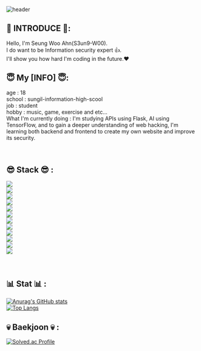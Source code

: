 ![header](https://capsule-render.vercel.app/api?type=waving&height=300&text=I%20wanna%20be%20with%20you%20🧡) <br/>


## 🤪 INTRODUCE 🤪:<br/>
  Hello, I'm Seung Woo Ahn(S3un9-W00).<br/>I do want to be Information security expert 👍.<br/>I'll show you how hard I'm coding in the future.❤️
  <br/>

## 😇 My [INFO] 😇:<br/>
  age : 18<br/>
  school : sungil-information-high-scool<br/>
  job : student<br/>
  hobby : music, game, exercise and etc...<br/>
  What I'm currently doing : I'm studying APIs using Flask, AI using TensorFlow, and to gain a deeper understanding of web hacking, I'm learning both backend and frontend to create my own website and improve its security.<br/>
<br/>
<br/>
## 😎 Stack 😎 :<br/>
  <img src="https://img.shields.io/badge/Python-3776AB?style=flat-square&logo=Python&logoColor=white"/><br/>
  <img src="https://img.shields.io/badge/Lua-2C2D72?style=flat-square&logo=Lua&logoColor=white"/><br/>
  <img src="https://img.shields.io/badge/HTML5-E34F26?style=flat-square&logo=HTML5&logoColor=white"/><br/>
  <img src="https://img.shields.io/badge/CSS3-1572B6?style=flat-square&logo=CSS3&logoColor=white"/><br/>
  <img src ="https://img.shields.io/badge/Java-ED8B00?style=for-the-badge&logo=openjdk&logoColor=white"/><br/>
  <img src="https://img.shields.io/badge/Flask-000000?style=for-the-badge&logo=Flask&logoColor=white"/><br/>
  <img src="https://img.shields.io/badge/MariaDB-003545?style=for-the-badge&logo=mariadb&logoColor=white"/><br/>
  <img src="https://img.shields.io/badge/-SQL-000?&logo=MySQL&logoColor=4479A1"/><br/>
  <img src="https://img.shields.io/badge/PHP-777BB4?logo=php&logoColor=white"/><br/>
  <img src="https://img.shields.io/badge/-Oracle_PL%2FSQL-F80000?style=flat&logo=oracle&logoColor=white"/><br/>
  <img src="https://shields.io/badge/JavaScript-F7DF1E?logo=JavaScript&logoColor=000&style=flat-square"/><br/>
  <img src="https://img.shields.io/badge/-C/C++-lightpink?style=for-the-badge&logo=c&logoColor=black"/><br/>
  <br/>
  <br/>
## 📊 Stat 📊 :<br/>
  [![Anurag's GitHub stats](https://github-readme-stats.vercel.app/api?username=S3un9-W00)](https://github.com/anuraghazra/github-readme-stats)
  <br/>
  [![Top Langs](https://github-readme-stats.vercel.app/api/top-langs/?username=S3un9-W00)](https://github.com/anuraghazra/github-readme-stats)

## 💀 Baekjoon 💀 :<br/>
  [![Solved.ac Profile](http://mazassumnida.wtf/api/v2/generate_badge?boj=an0611)](https://solved.ac/an0611/)<br/>

  

  
  
